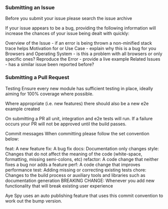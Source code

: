 ### Submitting an Issue
Before you submit your issue please search the issue archive

If your issue appears to be a bug, providing the following information will increase the chances of your issue being dealt with quickly:

Overview of the Issue - if an error is being thrown a non-minified stack trace helps
Motivation for or Use Case - explain why this is a bug for you
Browsers and Operating System - is this a problem with all browsers or only specific ones?
Reproduce the Error - provide a live example
Related Issues - has a similar issue been reported before?

### Submitting a Pull Request
Testing
Ensure every new module has sufficient testing in place, ideally aiming for 100% coverage where possible.

Where appropriate (i.e. new features) there should also be a new e2e example created

On submitting a PR all unit, integration and e2e tests will run. If a failure occurs your PR will not be approved until the build passes.

Commit messages
When committing please follow the set convention below:

feat: A new feature
fix: A bug fix
docs: Documentation only changes
style: Changes that do not affect the meaning of the code (white-space, formatting, missing semi-colons, etc)
refactor: A code change that neither fixes a bug nor adds a feature
perf: A code change that improves performance
test: Adding missing or correcting existing tests
chore: Changes to the build process or auxiliary tools and libraries such as documentation generation
BREAKING CHANGE: Whenever you add new functionality that will break existing user experience

Aye Spy uses an auto publishing feature that uses this commit convention to work out the bump version.
